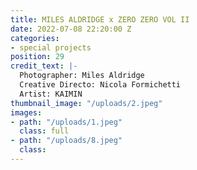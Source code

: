 ```yaml
---
title: MILES ALDRIDGE x ZERO ZERO VOL II
date: 2022-07-08 22:20:00 Z
categories:
- special projects
position: 29
credit_text: |-
  Photographer: Miles Aldridge
  Creative Directo: Nicola Formichetti
  Artist: KAIMIN
thumbnail_image: "/uploads/2.jpeg"
images:
- path: "/uploads/1.jpeg"
  class: full
- path: "/uploads/8.jpeg"
  class: 
---
```


